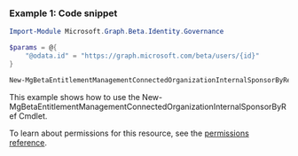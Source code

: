### Example 1: Code snippet

```powershellImport-Module Microsoft.Graph.Beta.Identity.Governance

$params = @{
	"@odata.id" = "https://graph.microsoft.com/beta/users/{id}"
}

New-MgBetaEntitlementManagementConnectedOrganizationInternalSponsorByRef -ConnectedOrganizationId $connectedOrganizationId -BodyParameter $params
```
This example shows how to use the New-MgBetaEntitlementManagementConnectedOrganizationInternalSponsorByRef Cmdlet.
To learn about permissions for this resource, see the [permissions reference](/graph/permissions-reference).

